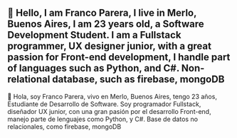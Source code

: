 👋 Hello, I am Franco Parera, I live in Merlo, Buenos Aires, I am 23 years old, a Software Development Student.
I am a Fullstack programmer, UX designer junior, with a great passion for Front-end development,
I handle part of languages ​​such as Python, and C#.
Non-relational database, such as firebase, mongoDB
-
👋 Hola, soy Franco Parera, vivo en Merlo, Buenos Aires, tengo 23 años, Estudiante de Desarrollo de Software.
Soy programador Fullstack, diseñador UX junior, con una gran pasión por el desarrollo Front-end,
manejo parte de lenguajes como Python, y C#.
Base de datos no relacionales, como firebase, mongoDB
<!---
francoluca35/francoluca35 is a ✨ special ✨ repository because its `README.md` (this file) appears on your GitHub profile.
You can click the Preview link to take a look at your changes.
--->
